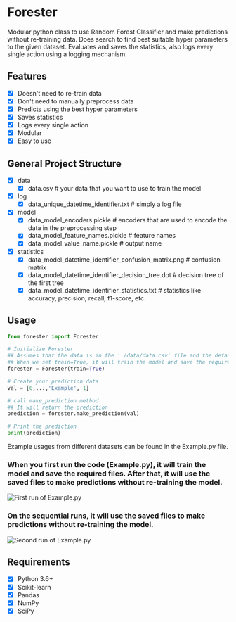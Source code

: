 # Forester
Modular python class to use Random Forest Classifier and make predictions without re-training data. Does search to find best suitable hyper parameters to the given dataset. Evaluates and saves the statistics, also logs every single action using a logging mechanism.

## Features
- [x] Doesn't need to re-train data
- [x] Don't need to manually preprocess data
- [x] Predicts using the best hyper parameters
- [x] Saves statistics
- [x] Logs every single action
- [x] Modular
- [x] Easy to use

## General Project Structure
- [x] data
    - [x] data.csv # your data that you want to use to train the model
- [x] log
    - [x] data_unique_datetime_identifier.txt # simply a log file
- [x] model
    - [x] data_model_encoders.pickle # encoders that are used to encode the data in the preprocessing step
    - [x] data_model_feature_names.pickle # feature names
    - [x] data_model_value_name.pickle # output name
- [x] statistics
    - [x] data_model_datetime_identifier_confusion_matrix.png # confusion matrix
    - [x] data_model_datetime_identifier_decision_tree.dot # decision tree of the first tree
    - [x] data_model_datetime_identifier_statistics.txt # statistics like accuracy, precision, recall, f1-score, etc.

## Usage
```python
from forester import Forester

# Initialize Forester
## Assumes that the data is in the './data/data.csv' file and the default delimiter is ','
## When we set train=True, it will train the model and save the required files
forester = Forester(train=True)

# Create your prediction data
val = [0,...,'Example', 1]

# call make_prediction method
## It will return the prediction
prediction = forester.make_prediction(val)

# Print the prediction
print(prediction)
```

Example usages from different datasets can be found in the Example.py file.

### When you first run the code (Example.py), it will train the model and save the required files. After that, it will use the saved files to make predictions without re-training the model.

![First run of Example.py](https://imgur.com/Ys7GDpE.png)

### On the sequential runs, it will use the saved files to make predictions without re-training the model.
![Second run of Example.py](https://imgur.com/S1Q45Do.png)

## Requirements
- [x] Python 3.6+
- [x] Scikit-learn
- [x] Pandas
- [x] NumPy
- [x] SciPy